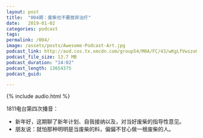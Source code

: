 ```yaml
---
layout: post
title:  "004期：废柴也不要放弃治疗"
date:   2019-01-02
categories: podcast
tags:
permalink: /004/
image: /assets/posts/Awesome-Podcast-Art.jpg
podcast_link: http://aod.cos.tx.xmcdn.com/group54/M0A/FC/43/wKgLfVwszoOTCfXCAEefYT1Dz-M265.m4a
podcast_file_size: 13.7 MB
podcast_duration: "14:02"
podcast_length: 13654375
podcast_guid: 

---
```


{% include audio.html %}

1811电台第四次播音：

- 新年好，这期聊了新年计划、自我接纳以及，对当好废柴的指导性意见。
- 朋友说：就怕那种明明是当废柴的料，偏偏不甘心做一根废柴的人。
